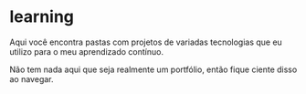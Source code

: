# learning
Aqui você encontra pastas com projetos de variadas tecnologias que eu utilizo para o meu aprendizado contínuo.

Não tem nada aqui que seja realmente um portfólio, então fique ciente disso ao navegar.
